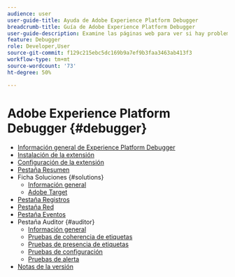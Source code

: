 ```yaml
---
audience: user
user-guide-title: Ayuda de Adobe Experience Platform Debugger
breadcrumb-title: Guía de Adobe Experience Platform Debugger
user-guide-description: Examine las páginas web para ver si hay problemas con las implementaciones de Experience Platform mediante Adobe Experience Platform Debugger para Chrome y Firefox.
feature: Debugger
role: Developer,User
source-git-commit: f129c215ebc5dc169b9a7ef9b3faa3463ab413f3
workflow-type: tm+mt
source-wordcount: '73'
ht-degree: 50%

---
```



# Adobe Experience Platform Debugger {#debugger}

* [Información general de Experience Platform Debugger](./home.md)
* [Instalación de la extensión](./install-debugger.md)
* [Configuración de la extensión](./configure-debugger.md)
* [Pestaña Resumen](./summary.md)
* Ficha Soluciones {#solutions}
   * [Información general](./solutions/overview.md)
   * [Adobe Target](./solutions/target.md)
* [Pestaña Registros](./logs.md)
* [Pestaña Red](./network.md)
* [Pestaña Eventos](./events.md)
* Pestaña Auditor {#auditor}
   * [Información general](./auditor/overview.md)
   * [Pruebas de coherencia de etiquetas](./auditor/tag-consistency.md)
   * [Pruebas de presencia de etiquetas](./auditor/tag-presence.md)
   * [Pruebas de configuración](./auditor/configuration.md)
   * [Pruebas de alerta](./auditor/alerts.md)
* [Notas de la versión](./release-notes.md)
